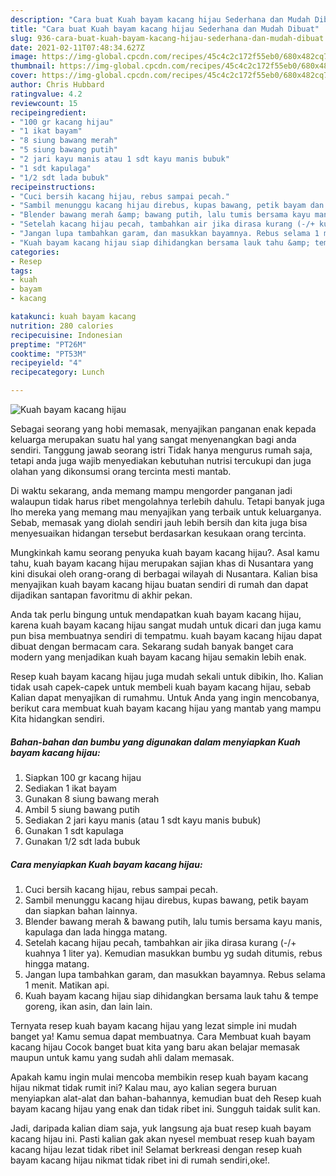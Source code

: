 ```yaml
---
description: "Cara buat Kuah bayam kacang hijau Sederhana dan Mudah Dibuat"
title: "Cara buat Kuah bayam kacang hijau Sederhana dan Mudah Dibuat"
slug: 936-cara-buat-kuah-bayam-kacang-hijau-sederhana-dan-mudah-dibuat
date: 2021-02-11T07:48:34.627Z
image: https://img-global.cpcdn.com/recipes/45c4c2c172f55eb0/680x482cq70/kuah-bayam-kacang-hijau-foto-resep-utama.jpg
thumbnail: https://img-global.cpcdn.com/recipes/45c4c2c172f55eb0/680x482cq70/kuah-bayam-kacang-hijau-foto-resep-utama.jpg
cover: https://img-global.cpcdn.com/recipes/45c4c2c172f55eb0/680x482cq70/kuah-bayam-kacang-hijau-foto-resep-utama.jpg
author: Chris Hubbard
ratingvalue: 4.2
reviewcount: 15
recipeingredient:
- "100 gr kacang hijau"
- "1 ikat bayam"
- "8 siung bawang merah"
- "5 siung bawang putih"
- "2 jari kayu manis atau 1 sdt kayu manis bubuk"
- "1 sdt kapulaga"
- "1/2 sdt lada bubuk"
recipeinstructions:
- "Cuci bersih kacang hijau, rebus sampai pecah."
- "Sambil menunggu kacang hijau direbus, kupas bawang, petik bayam dan siapkan bahan lainnya."
- "Blender bawang merah &amp; bawang putih, lalu tumis bersama kayu manis, kapulaga dan lada hingga matang."
- "Setelah kacang hijau pecah, tambahkan air jika dirasa kurang (-/+ kuahnya 1 liter ya). Kemudian masukkan bumbu yg sudah ditumis, rebus hingga matang."
- "Jangan lupa tambahkan garam, dan masukkan bayamnya. Rebus selama 1 menit. Matikan api."
- "Kuah bayam kacang hijau siap dihidangkan bersama lauk tahu &amp; tempe goreng, ikan asin, dan lain lain."
categories:
- Resep
tags:
- kuah
- bayam
- kacang

katakunci: kuah bayam kacang 
nutrition: 280 calories
recipecuisine: Indonesian
preptime: "PT26M"
cooktime: "PT53M"
recipeyield: "4"
recipecategory: Lunch

---
```



![Kuah bayam kacang hijau](https://img-global.cpcdn.com/recipes/45c4c2c172f55eb0/680x482cq70/kuah-bayam-kacang-hijau-foto-resep-utama.jpg)

Sebagai seorang yang hobi memasak, menyajikan panganan enak kepada keluarga merupakan suatu hal yang sangat menyenangkan bagi anda sendiri. Tanggung jawab seorang istri Tidak hanya mengurus rumah saja, tetapi anda juga wajib menyediakan kebutuhan nutrisi tercukupi dan juga olahan yang dikonsumsi orang tercinta mesti mantab.

Di waktu  sekarang, anda memang mampu mengorder panganan jadi walaupun tidak harus ribet mengolahnya terlebih dahulu. Tetapi banyak juga lho mereka yang memang mau menyajikan yang terbaik untuk keluarganya. Sebab, memasak yang diolah sendiri jauh lebih bersih dan kita juga bisa menyesuaikan hidangan tersebut berdasarkan kesukaan orang tercinta. 



Mungkinkah kamu seorang penyuka kuah bayam kacang hijau?. Asal kamu tahu, kuah bayam kacang hijau merupakan sajian khas di Nusantara yang kini disukai oleh orang-orang di berbagai wilayah di Nusantara. Kalian bisa menyajikan kuah bayam kacang hijau buatan sendiri di rumah dan dapat dijadikan santapan favoritmu di akhir pekan.

Anda tak perlu bingung untuk mendapatkan kuah bayam kacang hijau, karena kuah bayam kacang hijau sangat mudah untuk dicari dan juga kamu pun bisa membuatnya sendiri di tempatmu. kuah bayam kacang hijau dapat dibuat dengan bermacam cara. Sekarang sudah banyak banget cara modern yang menjadikan kuah bayam kacang hijau semakin lebih enak.

Resep kuah bayam kacang hijau juga mudah sekali untuk dibikin, lho. Kalian tidak usah capek-capek untuk membeli kuah bayam kacang hijau, sebab Kalian dapat menyajikan di rumahmu. Untuk Anda yang ingin mencobanya, berikut cara membuat kuah bayam kacang hijau yang mantab yang mampu Kita hidangkan sendiri.

<!--inarticleads1-->

##### Bahan-bahan dan bumbu yang digunakan dalam menyiapkan Kuah bayam kacang hijau:

1. Siapkan 100 gr kacang hijau
1. Sediakan 1 ikat bayam
1. Gunakan 8 siung bawang merah
1. Ambil 5 siung bawang putih
1. Sediakan 2 jari kayu manis (atau 1 sdt kayu manis bubuk)
1. Gunakan 1 sdt kapulaga
1. Gunakan 1/2 sdt lada bubuk




<!--inarticleads2-->

##### Cara menyiapkan Kuah bayam kacang hijau:

1. Cuci bersih kacang hijau, rebus sampai pecah.
1. Sambil menunggu kacang hijau direbus, kupas bawang, petik bayam dan siapkan bahan lainnya.
1. Blender bawang merah &amp; bawang putih, lalu tumis bersama kayu manis, kapulaga dan lada hingga matang.
1. Setelah kacang hijau pecah, tambahkan air jika dirasa kurang (-/+ kuahnya 1 liter ya). Kemudian masukkan bumbu yg sudah ditumis, rebus hingga matang.
1. Jangan lupa tambahkan garam, dan masukkan bayamnya. Rebus selama 1 menit. Matikan api.
1. Kuah bayam kacang hijau siap dihidangkan bersama lauk tahu &amp; tempe goreng, ikan asin, dan lain lain.




Ternyata resep kuah bayam kacang hijau yang lezat simple ini mudah banget ya! Kamu semua dapat membuatnya. Cara Membuat kuah bayam kacang hijau Cocok banget buat kita yang baru akan belajar memasak maupun untuk kamu yang sudah ahli dalam memasak.

Apakah kamu ingin mulai mencoba membikin resep kuah bayam kacang hijau nikmat tidak rumit ini? Kalau mau, ayo kalian segera buruan menyiapkan alat-alat dan bahan-bahannya, kemudian buat deh Resep kuah bayam kacang hijau yang enak dan tidak ribet ini. Sungguh taidak sulit kan. 

Jadi, daripada kalian diam saja, yuk langsung aja buat resep kuah bayam kacang hijau ini. Pasti kalian gak akan nyesel membuat resep kuah bayam kacang hijau lezat tidak ribet ini! Selamat berkreasi dengan resep kuah bayam kacang hijau nikmat tidak ribet ini di rumah sendiri,oke!.

